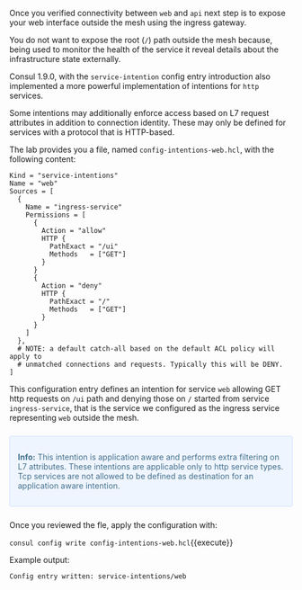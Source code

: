 
Once you verified connectivity between `web` and `api` next step is to expose your web interface outside the mesh using the ingress gateway.

You do not want to expose the root (`/`) path outside the mesh because, being used to monitor the health of the service it reveal details about the infrastructure state externally.

Consul 1.9.0, with the `service-intention` config entry introduction also implemented a more powerful implementation of intentions for `http` services.

Some intentions may additionally enforce access based on L7 request attributes in addition to connection identity. These may only be defined for services with a protocol that is HTTP-based. 

The lab provides you a file, named `config-intentions-web.hcl`, with the following content:

```hcl
Kind = "service-intentions"
Name = "web"
Sources = [
  {
    Name = "ingress-service"
    Permissions = [
      {
        Action = "allow"
        HTTP {
          PathExact = "/ui"
          Methods   = ["GET"]
        }
      }
      {
        Action = "deny"
        HTTP {
          PathExact = "/"
          Methods   = ["GET"]
        }
      }
    ]
  },
  # NOTE: a default catch-all based on the default ACL policy will apply to
  # unmatched connections and requests. Typically this will be DENY.
]
```

This configuration entry defines an intention for service `web` allowing GET http requests on `/ui` path and denying those on `/` started from service `ingress-service`, that is the service we configured as the ingress service representing `web` outside the mesh.

<div style="background-color:#eff5ff; color:#416f8c; border:1px solid #d0e0ff; padding:1em; border-radius:3px; margin:24px 0;">
  <p><strong>Info:</strong> This intention is application aware and performs extra filtering on L7 attributes. These intentions are applicable only to http service types. Tcp services are not allowed to be defined as destination for an application aware intention. 
</p></div>

Once you reviewed the fle, apply the configuration with:

`consul config write config-intentions-web.hcl`{{execute}}

Example output:

```plaintext
Config entry written: service-intentions/web
```